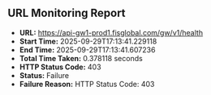 ## URL Monitoring Report

- **URL:** https://api-gw1-prod1.fisglobal.com/gw/v1/health
- **Start Time:** 2025-09-29T17:13:41.229118
- **End Time:** 2025-09-29T17:13:41.607236
- **Total Time Taken:** 0.378118 seconds
- **HTTP Status Code:** 403
- **Status:** Failure
- **Failure Reason:** HTTP Status Code: 403
